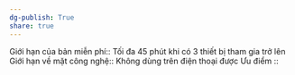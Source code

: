 ```yaml
---
dg-publish: True
share: true
---
```

Giới hạn của bản miễn phí:: Tối đa 45 phút khi có 3 thiết bị tham gia trở lên
Giới hạn về mặt công nghệ:: Không dùng trên điện thoại được
Ưu điểm ::

